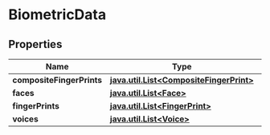 
# BiometricData

## Properties
Name | Type | Description | Notes
------------ | ------------- | ------------- | -------------
**compositeFingerPrints** | [**java.util.List&lt;CompositeFingerPrint&gt;**](CompositeFingerPrint.md) |  |  [optional]
**faces** | [**java.util.List&lt;Face&gt;**](Face.md) |  |  [optional]
**fingerPrints** | [**java.util.List&lt;FingerPrint&gt;**](FingerPrint.md) |  |  [optional]
**voices** | [**java.util.List&lt;Voice&gt;**](Voice.md) |  |  [optional]



